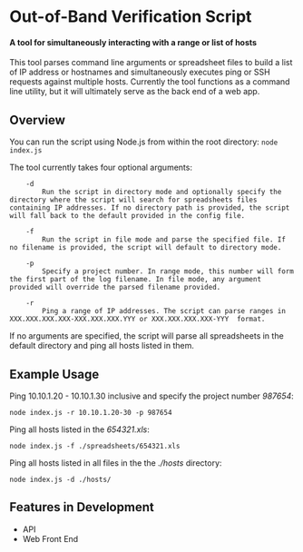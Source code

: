 # Out-of-Band Verification Script
#### A tool for simultaneously interacting with a range or list of hosts

This tool parses command line arguments or spreadsheet files to build a list of IP address or hostnames and simultaneously executes ping or SSH requests against multiple hosts.
Currently the tool functions as a command line utility, but it will ultimately serve as the back end of a web app.

## Overview

You can run the script using Node.js from within the root directory: `node index.js`


The tool currently takes four optional arguments:
```
    -d
        Run the script in directory mode and optionally specify the directory where the script will search for spreadsheets files containing IP addresses. If no directory path is provided, the script will fall back to the default provided in the config file.

    -f
        Run the script in file mode and parse the specified file. If no filename is provided, the script will default to directory mode.

    -p
        Specify a project number. In range mode, this number will form the first part of the log filename. In file mode, any argument provided will override the parsed filename provided.

    -r
        Ping a range of IP addresses. The script can parse ranges in XXX.XXX.XXX.XXX-XXX.XXX.XXX.YYY or XXX.XXX.XXX.XXX-YYY  format.
```

If no arguments are specified, the script will parse all spreadsheets in the default directory and ping all hosts listed in them.

## Example Usage

Ping 10.10.1.20 - 10.10.1.30 inclusive and specify the project number _987654_:
```
node index.js -r 10.10.1.20-30 -p 987654
```

Ping all hosts listed in the _654321.xls_:
```
node index.js -f ./spreadsheets/654321.xls
```

Ping all hosts listed in all files in the the _./hosts_ directory:
```
node index.js -d ./hosts/
```

## Features in Development
* API
* Web Front End
